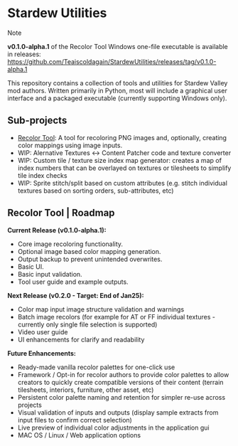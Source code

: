 # Stardew Utilities

> [!NOTE]
**v0.1.0-alpha.1** of the Recolor Tool Windows one-file executable is available in releases: 
https://github.com/Teaiscoldagain/StardewUtilities/releases/tag/v0.1.0-alpha.1
> 

This repository contains a collection of tools and utilities for Stardew Valley mod authors. Written primarily in Python, most will include a graphical user interface and a packaged executable (currently supporting Windows only).

## Sub-projects

*   [Recolor Tool](RecolorTool/README.md): A tool for recoloring PNG images and, optionally, creating color mappings using image inputs.
*   WIP: Alernative Textures <-> Content Patcher code and texture converter
*   WIP: Custom tile / texture size index map generator: creates a map of index numbers that can be overlayed on textures or tilesheets to simplify tile index checks
*   WIP: Sprite stitch/split based on custom attributes (e.g. stitch individual textures based on sorting orders, sub-attributes, etc)

## Recolor Tool | Roadmap

**Current Release (v0.1.0-alpha.1):**

*   Core image recoloring functionality.
*   Optional image based color mapping generation.
*   Output backup to prevent unintended overwrites.
*   Basic UI.
*   Basic input validation.
*   Tool user guide and example outputs.

**Next Release (v0.2.0 - Target: End of Jan25):**

*   Color map input image structure validation and warnings
*   Batch image recolors (for example for AT or FF individual textures - currently only single file selection is supported)
*   Video user guide
*   UI enhancements for clarify and readability

**Future Enhancements:**

*  Ready-made vanilla recolor palettes for one-click use
*  Framework / Opt-in for recolor authors to provide color palettes to allow creators to quickly create compatible versions of their content (terrain tilesheets, interiors, furniture, other asset, etc) 
*  Persistent color palette naming and retention for simpler re-use across projects
*  Visual validation of inputs and outputs (display sample extracts from input files to confirm correct selection)
*  Live preview of individual color adjustments in the application gui
*  MAC OS / Linux / Web application options
